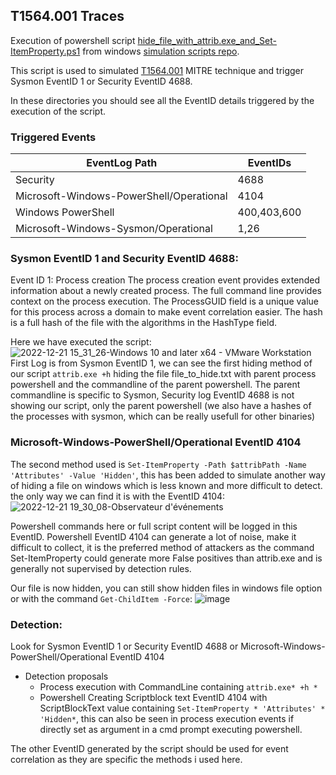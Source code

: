 
## T1564.001 Traces

Execution of powershell script [hide_file_with_attrib.exe_and_Set-ItemProperty.ps1](https://raw.githubusercontent.com/mthcht/Purpleteam/main/Simulation/Windows/System/hide_file_with_attrib.exe_and_Set-ItemProperty.ps1)
from windows [simulation scripts repo](https://github.com/mthcht/Purpleteam/tree/main/Simulation/Windows).

This script is used to simulated [T1564.001](https://attack.mitre.org/techniques/T1564/001/) MITRE technique and trigger Sysmon EventID 1 or Security EventID 4688.

In these directories you should see all the EventID details triggered by the execution of the script.

### Triggered Events
| EventLog Path                            | EventIDs       |
|------------------------------------------|----------------|
| Security                                 | 4688           |
| Microsoft-Windows-PowerShell/Operational | 4104           |
| Windows PowerShell                       | 400,403,600    |
| Microsoft-Windows-Sysmon/Operational     | 1,26           |

### Sysmon EventID 1 and Security EventID 4688:
Event ID 1: Process creation
The process creation event provides extended information about a newly created process.
The full command line provides context on the process execution.
The ProcessGUID field is a unique value for this process across a domain to make event correlation easier.
The hash is a full hash of the file with the algorithms in the HashType field.

Here we have executed the script:
![2022-12-21 15_31_26-Windows 10 and later x64 - VMware Workstation](https://user-images.githubusercontent.com/75267080/208973025-1adf4922-966c-4098-82e1-e409bc007e00.png)
First Log is from Sysmon EventID 1, we can see the first hiding method of our script `attrib.exe +h` hiding the file file_to_hide.txt with parent process powershell and the commandline of the parent powershell.
The parent commandline is specific to Sysmon, Security log EventID 4688 is not showing our script, only the parent powershell (we also have a hashes of the processes with sysmon, which can be really usefull for other binaries)


### Microsoft-Windows-PowerShell/Operational EventID 4104
The second method used is `Set-ItemProperty -Path $attribPath -Name 'Attributes' -Value 'Hidden'`, this has been added to simulate another way of hiding a file on windows which is less known and more difficult to detect.
the only way we can find it is with the EventID 4104:
![2022-12-21 19_30_08-Observateur d'événements](https://user-images.githubusercontent.com/75267080/208978313-a32eaf44-4e04-4c98-8a8c-1cfe2b2b4650.png)

Powershell commands here or full script content will be logged in this EventID.
Powershell EventID 4104 can generate a lot of noise, make it difficult to collect, it is the preferred method of attackers as the command Set-ItemProperty could generate more False positives than attrib.exe and is generally not supervised by detection rules.

Our file is now hidden, you can still show hidden files in windows file option or with the command `Get-ChildItem -Force`:
![image](https://user-images.githubusercontent.com/75267080/208982978-7565e8fc-4a0f-4cf6-8827-4f2ac6aac195.png)


### Detection:
Look for Sysmon EventID 1 or Security EventID 4688 or Microsoft-Windows-PowerShell/Operational EventID 4104

- Detection proposals
  - Process execution with CommandLine containing `attrib.exe* +h *`
  - Powershell Creating Scriptblock text EventID 4104 with ScriptBlockText value containing `Set-ItemProperty * 'Attributes' * 'Hidden*`, this can also be seen in process execution events if directly set as argument in a cmd prompt executing powershell.
  
 
 The other EventID generated by the script should be used for event correlation as they are specific the methods i used here.
